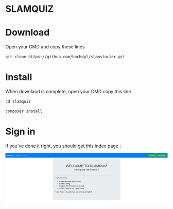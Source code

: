 SLAMQUIZ
=========

# Download
Open your CMD and copy these lines
```
git clone https://github.com/hochdyl/slamstarter.git
```

# Install
When downlaod is complete, open your CMD copy this line
```
cd slamquiz
```
```
composer install
```


# Sign in
If you've done it right, you should get this index page :

![test](https://raw.githubusercontent.com/hochdyl/slamquiz/master/assets/screenshot_home.jpg)
